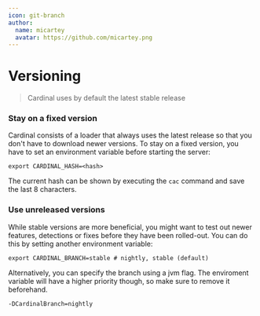 ```yaml
---
icon: git-branch
author:
  name: micartey
  avatar: https://github.com/micartey.png
---
```


# Versioning

> Cardinal uses by default the latest stable release

### Stay on a fixed version

Cardinal consists of a loader that always uses the latest release so that you don't have to download newer versions.
To stay on a fixed version, you have to set an environment variable before starting the server:

```shell
export CARDINAL_HASH=<hash>
```

The current hash can be shown by executing the `cac` command and save the last 8 characters.

### Use unreleased versions

While stable versions are more beneficial, you might want to test out newer features, detections or fixes before they have been rolled-out.
You can do this by setting another environment variable:

```shell
export CARDINAL_BRANCH=stable # nightly, stable (default) 
```

Alternatively, you can specify the branch using a jvm flag.
The enviroment variable will have a higher priority though, so make sure to remove it beforehand.

```shell
-DCardinalBranch=nightly
```